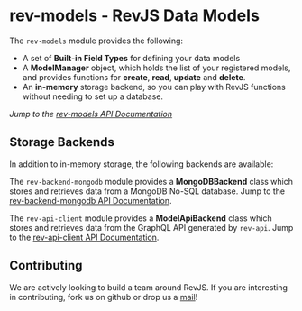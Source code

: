 
# rev-models - RevJS Data Models

The `rev-models` module provides the following:

 * A set of **Built-in Field Types** for defining your
   data models
 * A **ModelManager** object, which holds the list of
   your registered models, and provides functions for **create**, **read**,
   **update** and **delete**.
 * An **in-memory** storage backend, so you can play with RevJS functions without
   needing to set up a database.

*Jump to the [rev-models API Documentation](/api/rev-models)*

## Storage Backends

In addition to in-memory storage, the following backends are available:

The `rev-backend-mongodb` module provides a **MongoDBBackend** class which stores
and retrieves data from a MongoDB No-SQL database. Jump to the
[rev-backend-mongodb API Documentation](/api/rev-backend-mongodb).

The `rev-api-client` module provides a **ModelApiBackend** class which stores
and retrieves data from the GraphQL API generated by `rev-api`.
Jump to the [rev-api-client API Documentation](/api/rev-api-client).

## Contributing

We are actively looking to build a team around RevJS. If you are interesting in
contributing, fork us on github or drop us a
[mail](mailto:russ@russellbriggs.co)!
